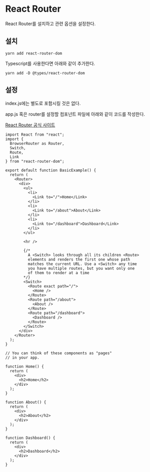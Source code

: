 # React Router

React Router를 설치하고 관련 옵션을 설정한다.

## 설치

```
yarn add react-router-dom
```

Typescript를 사용한다면 아래와 같이 추가한다.

```
yarn add -D @types/react-router-dom
```

## 설정

index.js에는 별도로 포함시킬 것은 없다.

app.js 혹은 router를 설정할 컴포넌트 파일에 아래와 같이 코드를 작성한다.

[React Router 공식 사이트](https://reactrouter.com/web/guides/quick-start)

```
import React from "react";
import {
  BrowserRouter as Router,
  Switch,
  Route,
  Link
} from "react-router-dom";

export default function BasicExample() {
  return (
    <Router>
      <div>
        <ul>
          <li>
            <Link to="/">Home</Link>
          </li>
          <li>
            <Link to="/about">About</Link>
          </li>
          <li>
            <Link to="/dashboard">Dashboard</Link>
          </li>
        </ul>

        <hr />

        {/*
          A <Switch> looks through all its children <Route>
          elements and renders the first one whose path
          matches the current URL. Use a <Switch> any time
          you have multiple routes, but you want only one
          of them to render at a time
        */}
        <Switch>
          <Route exact path="/">
            <Home />
          </Route>
          <Route path="/about">
            <About />
          </Route>
          <Route path="/dashboard">
            <Dashboard />
          </Route>
        </Switch>
      </div>
    </Router>
  );
}

// You can think of these components as "pages"
// in your app.

function Home() {
  return (
    <div>
      <h2>Home</h2>
    </div>
  );
}

function About() {
  return (
    <div>
      <h2>About</h2>
    </div>
  );
}

function Dashboard() {
  return (
    <div>
      <h2>Dashboard</h2>
    </div>
  );
}
```
